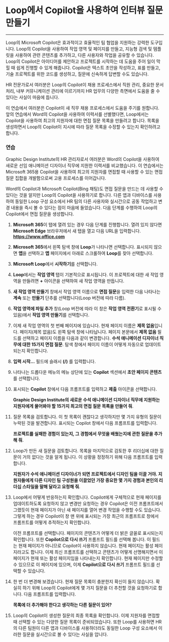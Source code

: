 # Loop에서 Copilot을 사용하여 인터뷰 질문 만들기
---
Loop의 Microsoft Copilot은 효과적이고 효율적인 팀 협업을 지원하는 강력한 도구입니다. Loop의 Copilot을 사용하여 작업 영역 및 페이지를 만들고, 지능형 검색 및 템플릿을 사용하여 관련 콘텐츠를 추가하고, 다른 사용자와 작업을 공유할 수 있습니다. Loop의 Copilot은 아이디어를 제안하고 프로젝트를 시작하는 데 도움을 주어 일이 막힐 때 쉽게 진행할 수 있게 해줍니다. Copilot은 텍스트 초안을 작성하고, 표를 만들고, 기술 프로젝트를 위한 코드를 생성하고, 질문에 신속하게 답변할 수도 있습니다.

HR 전문가로서 여러분은 Loop의 Copilot이 채용 프로세스에서 직원 관리, 중요한 문서 처리, 내부 커뮤니케이션 관리에 이르기까지 HR 업무의 다양한 측면에서 도움을 줄 수 있다는 사실이 마음에 듭니다.

이 연습에서 여러분은 Copilot이 새 직무 채용 프로세스에서 도움을 주기를 원합니다. 앞의 연습에서 Word의 Copilot을 사용하여 이력서를 선별했다면, Loop에서는 Copilot을 사용하여 최고의 지원자에 대한 면접 질문 목록을 만들려고 합니다. 목록을 생성하면서 Loop의 Copilot이 지시에 따라 질문 목록을 수정할 수 있는지 확인하려고 합니다.

### 연습

Graphic Design Institute의 HR 관리자로서 여러분은 Word의 Copilot을 사용하여 새로운 선임 애니메이션 디자이너 직무에 지원한 이력서를 비교했습니다. 이 연습에서는 Microsoft 365용 Copilot을 사용하여 최고의 지원자를 면접할 때 사용할 수 있는 면접 질문 집합을 개발함으로써 고용 프로세스를 이어갑니다.

Word의 Copilot과 Microsoft Copilot(Bing 채팅)도 면접 질문을 만드는 데 사용할 수 있다는 것을 알지만 Loop의 Copilot을 사용하기로 합니다. 다른 앱과 디바이스를 사용하여 동일한 Loop 구성 요소에서 HR 팀의 다른 사용자와 실시간으로 공동 작업하고 변경 내용을 즉시 볼 수 있다는 점이 마음에 들었습니다. 다음 단계를 수행하여 Loop의 Copilot에서 면접 질문을 생성합니다.

1.  **Microsoft 365**이 탭에 열려 있는 경우 다음 단계를 진행합니다. 열려 있지 않다면 **Microsoft Edge** 브라우저에서 새 탭을 열고 다음 URL을 입력합니다. **https://www.office.com** 
2.  **Microsoft 365**에서 왼쪽 탐색 창에 **Loop**가 나타나면 선택합니다. 표시되지 않으면 **앱**을 선택하고 **앱** 페이지에서 아래로 스크롤하여 **Loop**를 찾아 선택합니다.
3.  **Microsoft Loop**에서 **시작하기**를 선택합니다.
4.  **Loop**에서는 **작업 영역** 탭이 기본적으로 표시됩니다. 이 프로젝트에 대한 새 작업 영역을 만들려면 **+** 아이콘을 선택하여 새 작업 영역을 만듭니다.
5.  **새 작업 영역 만들기** 창에서 작업 영역 이름으로 **면접 질문**을 입력한 다음 나타나는 **계속** 또는 **만들기** 단추를 선택합니다(Loop 버전에 따라 다름).
6.  **작업 영역에 파일 추가** 창(Loop 버전에 따라 이 창은 **작업 영역 전환기**로 표시될 수 있음)에서 **작업 영역 만들기**를 선택합니다.
7.  이제 새 작업 영역의 첫 번째 페이지에 있습니다. 현재 페이지 이름은 **제목 없음**입니다. 페이지(제목 없음)도 왼쪽 탐색 창에 나타납니다. 페이지 본문에서 **제목 없음** 필드를 선택하고 페이지 이름을 다음과 같이 변경합니다. **수석 애니메이션 디자이너 직무에 대한 15가지 면접 질문**. 탐색 창에서 페이지 이름이 어떻게 자동으로 업데이트되는지 확인합니다.
8.  **입력 시작...** 필드에 슬래시 **(/)** 를 입력합니다.
9.  나타나는 드롭다운 메뉴의 메뉴 상단에 있는 **Copilot** 섹션에서 **초안 페이지 콘텐츠**를 선택합니다.
10. 표시되는 **Copilot** 창에서 다음 프롬프트를 입력하고 **제출** 아이콘을 선택합니다.
    
    **Graphic Design Institute의 새로운 수석 애니메이션 디자이너 직무에 지원하는 지원자에게 물어봐야 할 15가지 최고의 면접 질문 목록을 만들어 줘**.
11. 질문 목록을 검토합니다. 이 첫 목록이 괜찮다고 생각하지만 몇 가지 유형의 질문이 누락된 것을 발견합니다. 표시되는 Copilot 창에서 다음 프롬프트를 입력합니다.
    
    **프로젝트를 실패한 경험이 있는지, 그 경험에서 무엇을 배웠는지에 관한 질문을 추가해 줘**.
12. Loop가 만든 새 질문을 검토합니다. 목록을 마지막으로 검토한 후 리더십에 대한 질문이 거의 없다는 것을 알게 됩니다. 이 상황을 정정하기 위해 다음 프롬프트를 입력합니다.
    
    **지원자가 수석 애니메이션 디자이너가 되면 프로젝트에서 디자인 팀을 이끌 거야. 지원자들에게 다른 디자인 팀 구성원을 이끌었던 가장 중요한 몇 가지 경험과 본인의 리더십 스타일을 말해 달라고 요청해 줘**.
13. Loop에서 어떻게 반응하는지 확인합니다. Copilot에게 구체적으로 현재 페이지를 업데이트하도록 요청하지 않고 변경만 요청하는 경우 Copilot은 이전 프롬프트에서 그랬듯이 현재 페이지가 아닌 새 페이지를 열어 변경 작업을 수행할 수도 있습니다. 그렇게 하는 경우 Copilot이 창 맨 위에 표시되는 가장 최근의 프롬프트로 창에서 프롬프트를 어떻게 추적하는지 확인합니다.
    
    이전 프롬프트를 선택합니다. 페이지의 콘텐츠가 어떻게 더 밝은 글꼴로 표시되는지 확인합니다. 또한 **Copilot으로 다시 쓰기** 프롬프트 필드를 선택해 봅니다. 이 필드는 현재 페이지가 아니므로 Copilot이 사용하지 않습니다. 현재 페이지는 활성 페이지라고도 합니다. 이제 최신 프롬프트를 선택하고 콘텐츠가 어떻게 선명해지면서 이 페이지가 현재 또는 활성 페이지임을 나타내는지 확인합니다. 현재 페이지만 수정할 수 있으므로 이 페이지에 있으며, 이제 **Copilot으로 다시 쓰기** 프롬프트 필드를 선택할 수 있습니다.
14. 한 번 더 변경해 보겠습니다. 현재 질문 목록이 충분한지 확신이 들지 않습니다. 확실히 하기 위해 Loop의 Copilot에게 몇 가지 질문을 더 추천할 것을 요청하기로 합니다. 다음 프롬프트를 입력합니다.
    
    **목록에 더 추가해야 한다고 생각하는 다른 질문이 있어?**
15. Loop의 Copilot이 생성한 질문의 최종 목록을 확인합니다. 이제 지원자를 면접할 때 선택할 수 있는 다양한 질문 목록이 준비되었습니다. 또한 Loop를 사용하면 HR의 다른 팀원이 다른 앱과 디바이스를 사용하더라도 동일한 Loop 구성 요소에서 이러한 질문을 실시간으로 볼 수 있다는 사실을 압니다.
